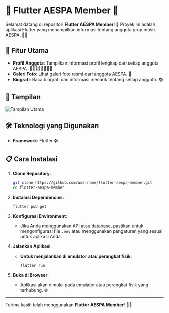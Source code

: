 # 🌟 Flutter AESPA Member 🌟

Selamat datang di repositori **Flutter AESPA Member**! 🎉 Proyek ini adalah aplikasi Flutter yang menampilkan informasi tentang anggota grup musik AESPA. 📱🎶

## 🚀 Fitur Utama

- **Profil Anggota**: Tampilkan informasi profil lengkap dari setiap anggota AESPA. 👩‍🎤👩‍🎤👩‍🎤👩‍🎤
- **Galeri Foto**: Lihat galeri foto resmi dari anggota AESPA. 📸
- **Biografi**: Baca biografi dan informasi menarik tentang setiap anggota. 📚

## 📸 Tampilan

![Tampilan Utama](images/tampilan-utama.png)

## 🛠️ Teknologi yang Digunakan

- **Framework**: Flutter 🛠️

## 📋 Cara Instalasi

1. **Clone Repository**:
    ```bash
    git clone https://github.com/username/flutter-aespa-member.git
    cd flutter-aespa-member
    ```

2. **Instalasi Dependencies**:
    ```bash
    flutter pub get
    ```

3. **Konfigurasi Environment**:
    - Jika Anda menggunakan API atau database, pastikan untuk mengonfigurasi file `.env` atau menggunakan pengaturan yang sesuai untuk aplikasi Anda.

4. **Jalankan Aplikasi**:
    - **Untuk menjalankan di emulator atau perangkat fisik**:
      ```bash
      flutter run
      ```

5. **Buka di Browser**:
    - Aplikasi akan dimulai pada emulator atau perangkat fisik yang terhubung. 🌐

---

Terima kasih telah menggunakan **Flutter AESPA Member**! 🚀💖
